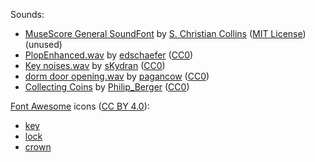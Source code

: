 Sounds:

- [MuseScore General SoundFont](https://musescore.org/en/handbook/3/soundfonts-and-sfz-files) by [S. Christian Collins](https://musescore.org/user/62809) ([MIT License](https://ftp.osuosl.org/pub/musescore/soundfont/MuseScore_General/MuseScore_General_License.md)) (unused)
- [PlopEnhanced.wav](https://freesound.org/people/edschaefer/sounds/343097/) by [edschaefer](https://freesound.org/people/edschaefer/) ([CC0](http://creativecommons.org/publicdomain/zero/1.0/))
- [Key noises.wav](https://freesound.org/people/sKydran/sounds/131437/) by [sKydran](https://freesound.org/people/sKydran/) ([CC0](http://creativecommons.org/publicdomain/zero/1.0/))
- [dorm door opening.wav](https://freesound.org/people/pagancow/sounds/15419/) by [pagancow](https://freesound.org/people/pagancow/) ([CC0](http://creativecommons.org/publicdomain/zero/1.0/))
- [Collecting Coins](https://freesound.org/people/Philip_Berger/sounds/693840/) by [Philip_Berger](https://freesound.org/people/Philip_Berger/) ([CC0](http://creativecommons.org/publicdomain/zero/1.0/))

[Font Awesome](https://fontawesome.com/) icons ([CC BY 4.0](https://creativecommons.org/licenses/by/4.0/)):

- [key](https://fontawesome.com/icons/key?f=classic&s=solid)
- [lock](https://fontawesome.com/icons/lock?f=classic&s=solid)
- [crown](https://fontawesome.com/icons/crown?f=classic&s=solid)
